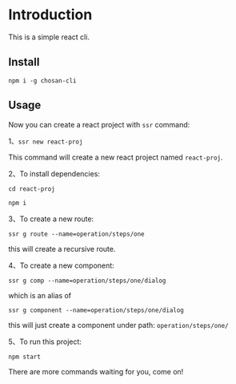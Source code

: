 # Introduction

This is a simple react cli.

## Install

`npm i -g chosan-cli`

## Usage

Now you can create a react project with `ssr` command:

1、`ssr new react-proj`

This command will create a new react project named `react-proj`.

2、To install dependencies:

`cd react-proj`

`npm i`

3、To create a new route:

`ssr g route --name=operation/steps/one`

this will create a recursive route.

4、To create a new component:

`ssr g comp --name=operation/steps/one/dialog`

which is an alias of 

`ssr g component --name=operation/steps/one/dialog`

this will just create a component under path: `operation/steps/one/`

5、To run this project:

`npm start`


There are more commands waiting for you, come on!